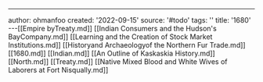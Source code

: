 ---
author: ohmanfoo
created: '2022-09-15'
source: '#todo'
tags: ''
title: '1680'
---[[Empire byTreaty.md]]
[[Indian Consumers and the Hudson's BayCompany.md]]
[[Learning and the Creation of Stock Market Institutions.md]]
[[Historyand Archaeologyof the Northern Fur Trade.md]]
[[1680.md]]
[[Indian.md]]
[[An Outline of Kaskaskia History.md]]
[[North.md]]
[[Treaty.md]]
[[Native Mixed Blood and White Wives of Laborers at Fort Nisqually.md]]
